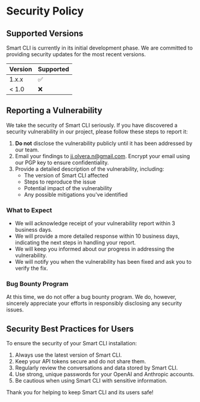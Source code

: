 # Security Policy

## Supported Versions

Smart CLI is currently in its initial development phase. We are committed to providing security updates for the most recent versions.

| Version | Supported          |
| ------- | ------------------ |
| 1.x.x   | :white_check_mark: |
| < 1.0   | :x:                |

## Reporting a Vulnerability

We take the security of Smart CLI seriously. If you have discovered a security vulnerability in our project, please follow these steps to report it:

1. **Do not** disclose the vulnerability publicly until it has been addressed by our team.
2. Email your findings to [jj.olvera.n@gmail.com](mailto:jj.olvera.n@gmail.com). Encrypt your email using our PGP key to ensure confidentiality.
3. Provide a detailed description of the vulnerability, including:
   - The version of Smart CLI affected
   - Steps to reproduce the issue
   - Potential impact of the vulnerability
   - Any possible mitigations you've identified

### What to Expect

- We will acknowledge receipt of your vulnerability report within 3 business days.
- We will provide a more detailed response within 10 business days, indicating the next steps in handling your report.
- We will keep you informed about our progress in addressing the vulnerability.
- We will notify you when the vulnerability has been fixed and ask you to verify the fix.

### Bug Bounty Program

At this time, we do not offer a bug bounty program. We do, however, sincerely appreciate your efforts in responsibly disclosing any security issues.

## Security Best Practices for Users

To ensure the security of your Smart CLI installation:

1. Always use the latest version of Smart CLI.
2. Keep your API tokens secure and do not share them.
3. Regularly review the conversations and data stored by Smart CLI.
4. Use strong, unique passwords for your OpenAI and Anthropic accounts.
5. Be cautious when using Smart CLI with sensitive information.

Thank you for helping to keep Smart CLI and its users safe!
